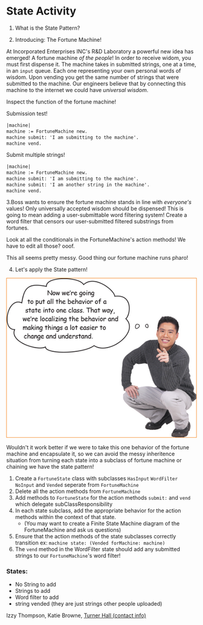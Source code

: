 # State Activity

1. What is the State Pattern?


2. Introducing: The Fortune Machine!

At Incorporated Enterprises INC's R&D Laboratory a powerful new idea has emerged! A fortune machine *of the people*!
In order to receive widom, you must first dispense it. The machine takes in submitted strings, one at a time, in an `input` queue. Each one representing your own personal words of wisdom. Upon vending you get the same number of strings that were submitted to the machine. Our engineers believe that by connecting this machine to the internet we could have *universal wisdom*.

Inspect the function of the fortune machine!

Submission test!

```smalltalk
|machine|
machine := FortuneMachine new.
machine submit: 'I am submitting to the machine'.
machine vend.
```

Submit multiple strings!

```smalltalk
|machine|
machine := FortuneMachine new.
machine submit: 'I am submitting to the machine'.
machine submit: 'I am another string in the machine'.
machine vend.
```

3.Boss wants to ensure the fortune machine stands in line with *everyone's* values! Only universally accepted wisdom should be dispensed! This is going to mean adding a user-submittable word filtering system! Create a word filter that censors our user-submitted filtered substrings from fortunes.

Look at all the conditionals in the FortuneMachine's action methods! We have to edit all those? ooof.
 


This all seems pretty messy. Good thing our fortune machine runs pharo!

4. Let's apply the State pattern!

![Now we're going to put all the behavior of a state into one class.](now.png)

Wouldn't it work better if we were to take this one behavior of the fortune machine and encapsulate it, so we can avoid the messy inheritence situation from turning each state into a subclass of fortune machine or chaining we have the state pattern!

1. Create a `FortuneState` class with subclasses `HasInput` `WordFilter` `NoInput` and `Vended` seperate from `FortuneMachine`
2. Delete all the action methods from `FortuneMachine`
3. Add methods to `FortuneState` for the action methods `submit:` and `vend` which delegate subClassResponsibility
4. In each state subclass, add the appropriate behavior for the action methods within the context of that state.
    - (You may want to create a Finite State Machine diagram of the FortuneMachine and ask us questions)
5. Ensure that the action methods of the state subclasses correctly transition ex: `machine state: (Vended forMachine: machine)`
6. The `vend` method in the WordFilter state should add any submitted strings to our `FortuneMachine`'s word filter!

### States:
 - No String to add
 - Strings to add
 - Word filter to add
 - string vended (they are just strings other people uploaded)

Izzy Thompson, Katie Browne, [Turner Hall (contact info)](https://gnu3.xyz/)


